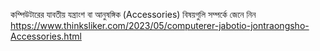 কম্পিউটারের যাবতীয় যন্ত্রাংশ বা আনুষঙ্গিক (Accessories) বিষয়গুলি সম্পর্কে জেনে নিন 
https://www.thinksliker.com/2023/05/computerer-jabotio-jontraongsho-Accessories.html

